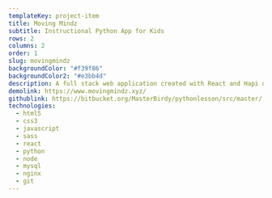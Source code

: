 ```yaml
---
templateKey: project-item
title: Moving Mindz
subtitle: Instructional Python App for Kids
rows: 2
columns: 2
order: 1
slug: movingmindz
backgroundColor: "#f39f86"
backgroundColor2: "#e3bb4d"
description: A full stack web application created with React and Hapi designed for students to learn Python through lessons using the Turtle library with a STEM-focused curriculum.
demolink: https://www.movingmindz.xyz/
githublink: https://bitbucket.org/MasterBirdy/pythonlesson/src/master/
technologies:
  - html5
  - css3
  - javascript
  - sass
  - react
  - python
  - node
  - mysql
  - nginx
  - git
---
```

